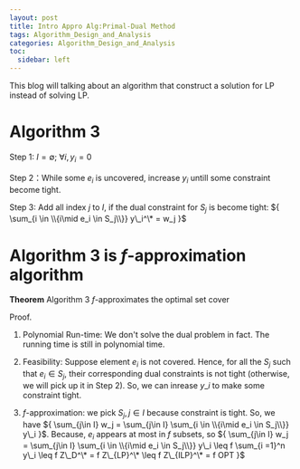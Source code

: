 ```yaml
---
layout: post
title: Intro Appro Alg:Primal-Dual Method
tags: Algorithm_Design_and_Analysis
categories: Algorithm_Design_and_Analysis
toc:
  sidebar: left
---
```


This blog will talking about an algorithm that construct a solution for LP instead of solving LP.

<!--more-->

# Algorithm ${ 3 }$

Step 1: ${ I = \emptyset}$; ${\forall i , y_i = 0 }$

Step 2：While some ${ e_i }$ is uncovered, increase ${ y_i }$ untill some constraint become tight. 

Step 3: Add all index ${ j }$ to ${ I }$, if the dual constraint for ${ S_j }$ is become tight: ${ \sum_{i \in \\{i\mid e_i \in S_j\\}} y\_i^\* = w_j }$

# Algorithm ${ 3 }$ is ${ f }$-approximation algorithm

<b>Theorem</b> Algorithm ${ 3 }$ ${ f }$-approximates the optimal set cover

Proof.

1. Polynomial Run-time: We don't solve the dual problem in fact. The running time is still in polynomial time.

2. Feasibility: Suppose element ${ e_i }$ is not covered. Hence, for all the ${ S_j }$ such that ${ e_i \in S_j }$, their corresponding dual constraints is not tight (otherwise, we will pick up it in Step 2). So, we can inrease ${ y\_i }$ to make some constraint tight.

3. ${ f }$-approximation: we pick ${ S_j, j\in I }$ because constraint is tight. So, we have ${ \sum_{j\in I} w_j = \sum_{j\in I} \sum_{i \in \\{i\mid e_i \in S_j\\}} y\_i }$. Because, ${ e_i }$ appears at most in ${ f }$ subsets, so ${ \sum_{j\in I} w_j = \sum_{j\in I} \sum_{i \in \\{i\mid e_i \in S_j\\}} y\_i \leq f \sum_{i =1}^n y\_i \leq f Z\_D^\* = f Z\_{LP}^\* \leq f Z\_{ILP}^\* = f OPT }$
